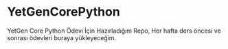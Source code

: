 # YetGenCorePython
YetGen Core Python Ödevi İçin Hazırladığım Repo, Her hafta ders öncesi ve sonrası ödevleri buraya yükleyeceğim.
